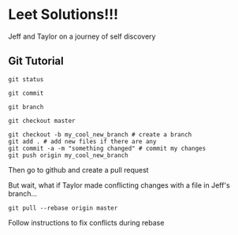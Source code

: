 # Leet Solutions!!!

Jeff and Taylor on a journey of self discovery

## Git Tutorial

```
git status
```

```
git commit
```

```
git branch
```

```
git checkout master
```


```
git checkout -b my_cool_new_branch # create a branch
git add . # add new files if there are any
git commit -a -m "something changed" # commit my changes
git push origin my_cool_new_branch
```

Then go to github and create a pull request

But wait, what if Taylor made conflicting changes with a file in Jeff's branch...

```
git pull --rebase origin master
```

Follow instructions to fix conflicts during rebase
